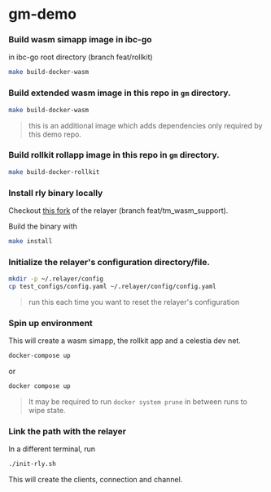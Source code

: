 # gm-demo

### Build wasm simapp image in ibc-go

in ibc-go root directory (branch feat/rollkit)

```bash
make build-docker-wasm
```

### Build extended wasm image in this repo in `gm` directory.

```bash
make build-docker-wasm
```

> this is an additional image which adds dependencies only required by this demo repo.

### Build rollkit rollapp image in this repo in `gm` directory.

```bash
make build-docker-rollkit
```

### Install rly binary locally

Checkout [this fork](https://github.com/charleenfei/relayer/tree/feat/tm_wasm_support) of the relayer (branch
feat/tm_wasm_support).

Build the binary with

```bash
make install
```

### Initialize the relayer's configuration directory/file.

```bash
mkdir -p ~/.relayer/config
cp test_configs/config.yaml ~/.relayer/config/config.yaml
```

> run this each time you want to reset the relayer's configuration

### Spin up environment

This will create a wasm simapp, the rollkit app and a celestia dev net.

```bash
docker-compose up
```

or

```bash
docker compose up
```

> It may be required to run `docker system prune` in between runs to wipe state.

### Link the path with the relayer

In a different terminal, run

```bash
./init-rly.sh
```

This will create the clients, connection and channel.
